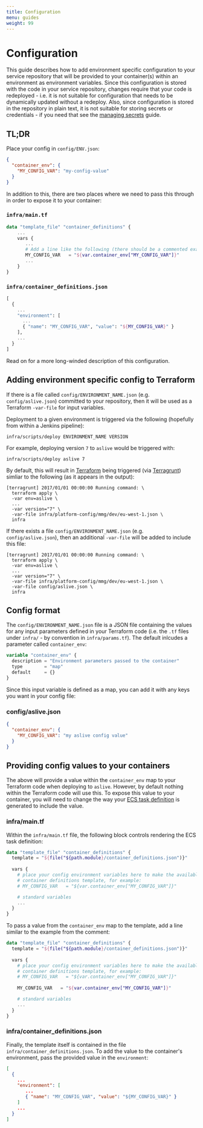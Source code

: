 ```yaml
---
title: Configuration
menu: guides
weight: 99
---
```


# Configuration

This guide describes how to add environment specific configuration to your service repository that will be provided to your container(s) within an environment as environment variables. Since this configuration is stored with the code in your service repository, changes require that your code is redeployed - i.e. it is not suitable for configuration that needs to be dynamically updated without a redeploy. Also, since configuration is stored in the repository in plain text, it is not suitable for storing secrets or credentials - if you need that see the [managing secrets](secrets/) guide.

## TL;DR

Place your config in `config/ENV.json`:

```json
{
  "container_env": {
    "MY_CONFIG_VAR": "my-config-value"
  }
}
```

In addition to this, there are two places where we need to pass this through in order to expose it to your container:

### `infra/main.tf`

```terraform
data "template_file" "container_definitions" {
    ...
    vars {
       ...
       # Add a line like the following (there should be a commented example):
       MY_CONFIG_VAR   = "${var.container_env["MY_CONFIG_VAR"]}"
       ...
    }
}
```

### `infra/container_definitions.json`

```terraform
[
  {
    ...
    "environment": [
      ...
      { "name": "MY_CONFIG_VAR", "value": "${MY_CONFIG_VAR}" }
    ],
    ...
  }
]   
```

Read on for a more long-winded description of this configuration.

## Adding environment specific config to Terraform

If there is a file called `config/ENVIRONMENT_NAME.json` (e.g. `config/aslive.json`) committed to your repository, then it will be used as a Terraform `-var-file` for input variables.

Deployment to a given environment is triggered via the following (hopefully from within a Jenkins pipeline):

```Shell
infra/scripts/deploy ENVIRONMENT_NAME VERSION
```

For example, deploying version `7` to `aslive` would be triggered with:

```Shell
infra/scripts/deploy aslive 7
```

By default, this will result in [Terraform](https://www.terraform.io/) being triggered (via [Terragrunt](https://github.com/gruntwork-io/terragrunt)) simliar to the following (as it appears in the output):

```
[terragrunt] 2017/01/01 00:00:00 Running command: \
  terraform apply \
  -var env=aslive \
  ...
  -var version="7" \
  -var-file infra/platform-config/mmg/dev/eu-west-1.json \
  infra
```

If there exists a file `config/ENVIRONMENT_NAME.json` (e.g. `config/aslive.json`), then an additional `-var-file` will be added to include this file:

```
[terragrunt] 2017/01/01 00:00:00 Running command: \
  terraform apply \
  -var env=aslive \
  ...
  -var version="7" \
  -var-file infra/platform-config/mmg/dev/eu-west-1.json \
  -var-file config/aslive.json \
  infra
```

## Config format

The `config/ENVIRONMENT_NAME.json` file is a JSON file containing the values for any input parameters defined in your Terraform code (i.e. the `.tf` files under `infra/` - by convention in `infra/params.tf`). The default inlcudes a parameter called `container_env`:

```terraform
variable "container_env" {
  description = "Environment parameters passed to the container"
  type        = "map"
  default     = {}
}
```

Since this input variable is defined as a map, you can add it with any keys you want in your config file:

### config/aslive.json

```json
{
  "container_env": {
    "MY_CONFIG_VAR": "my aslive config value"
  }
}
```

## Providing config values to your containers

The above will provide a value within the `container_env` map to your Terraform code when deploying to `aslive`. However, by default nothing within the Terraform code will use this. To expose this value to your container, you will need to change the way your [ECS task definition](http://docs.aws.amazon.com/AmazonECS/latest/developerguide/task_defintions.html) is generated to include the value.

### infra/main.tf

Within the `infra/main.tf` file, the following block controls rendering the ECS task definition:

```terraform
data "template_file" "container_definitions" {
  template = "${file("${path.module}/container_definitions.json")}"
  
  vars {
    # place your config environment variables here to make the available to your
    # container definitions template, for example:
    # MY_CONFIG_VAR   = "${var.container_env["MY_CONFIG_VAR"]}"

    # standard variables
    ...
  }
}
```

To pass a value from the `container_env` map to the template, add a line similar to the example from the comment:

```terraform
data "template_file" "container_definitions" {
  template = "${file("${path.module}/container_definitions.json")}"
  
  vars {
    # place your config environment variables here to make the available to your
    # container definitions template, for example:
    # MY_CONFIG_VAR   = "${var.container_env["MY_CONFIG_VAR"]}"
    
    MY_CONFIG_VAR   = "${var.container_env["MY_CONFIG_VAR"]}"

    # standard variables
    ...
  }
}
```

### infra/container_definitions.json

Finally, the template itself is contained in the file `infra/container_definitions.json`. To add the value to the container's environment, pass the provided value in the `environment`:

```json
[
  {
    ...
    "environment": [
       ...
       { "name": "MY_CONFIG_VAR", "value": "${MY_CONFIG_VAR}" }
    ]
    ...
  }
]
```
